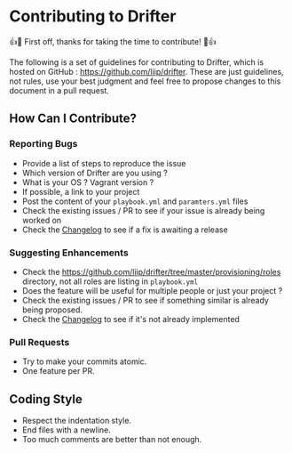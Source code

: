 # Contributing to Drifter

:+1::tada: First off, thanks for taking the time to contribute! :tada::+1:

The following is a set of guidelines for contributing to Drifter, which is hosted on GitHub : https://github.com/liip/drifter.
These are just guidelines, not rules, use your best judgment and feel free to propose changes to this document in a pull request.

## How Can I Contribute?

### Reporting Bugs

* Provide a list of steps to reproduce the issue
* Which version of Drifter are you using ?
* What is your OS ? Vagrant version ?
* If possible, a link to your project
* Post the content of your `playbook.yml` and `paramters.yml` files
* Check the existing issues / PR to see if your issue is already being worked on
* Check the [Changelog](https://github.com/liip/drifter/blob/master/CHANGELOG.md) to see if a fix is awaiting a release

### Suggesting Enhancements

* Check the https://github.com/liip/drifter/tree/master/provisioning/roles directory, not all roles are listing in `playbook.yml`
* Does the feature will be useful for multiple people or just your project ?
* Check the existing issues / PR to see if something similar is already being proposed.
* Check the [Changelog](https://github.com/liip/drifter/blob/master/CHANGELOG.md) to see if it's not already implemented

### Pull Requests

* Try to make your commits atomic.
* One feature per PR.

## Coding Style

* Respect the indentation style.
* End files with a newline.
* Too much comments are better than not enough.
